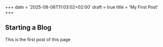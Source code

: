 +++
date = '2025-08-06T11:03:02+02:00'
draft = true
title = 'My First Post'
+++
## Starting a Blog
This is the first post of this page

